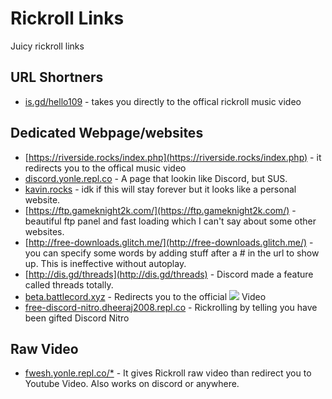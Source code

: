 # Rickroll Links
Juicy rickroll links

## URL Shortners
- [is.gd/hello109](https://is.gd/hello109) - takes you directly to the offical rickroll music video

## Dedicated Webpage/websites
- [https://riverside.rocks/index.php](https://riverside.rocks/index.php) - it redirects you to the offical music video
- [discord.yonle.repl.co](https://discord.yonle.repl.co) - A page that lookin like Discord, but SUS.
- [kavin.rocks](http://kavin.rocks/) - idk if this will stay forever but it looks like a personal website. 
- [https://ftp.gameknight2k.com/](https://ftp.gameknight2k.com/) - beautiful ftp panel and fast loading which I can't say about some other websites.
- [http://free-downloads.glitch.me/](http://free-downloads.glitch.me/) - you can specify some words by adding stuff after a # in the url to show up. This is ineffective without autoplay. 
- [http://dis.gd/threads](http://dis.gd/threads) - Discord made a feature called threads totally. 
- [beta.battlecord.xyz](https://beta.battlecord.xyz) - Redirects you to the official ![](https://cdn.discordapp.com/emojis/769486756977967114.gif?v=1&size=32) Video
- [free-discord-nitro.dheeraj2008.repl.co](https://free-discord-nitro.dheeraj2008.repl.co/) - Rickrolling by telling you have been gifted Discord Nitro

## Raw Video
- [fwesh.yonle.repl.co/*](https://fwesh.yonle.repl.co) - It gives Rickroll raw video than redirect you to Youtube Video. Also works on discord or anywhere.
